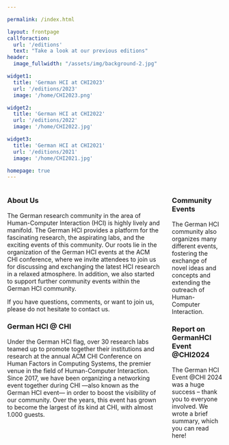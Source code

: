 ```yaml
---

permalink: /index.html

layout: frontpage
callforaction:
  url: '/editions'
  text: "Take a look at our previous editions"
header:
  image_fullwidth: "/assets/img/background-2.jpg"

widget1:
  title: 'German HCI at CHI2023'
  url: '/editions/2023'
  image: '/home/CHI2023.png'

widget2:
  title: 'German HCI at CHI2022'
  url: '/editions/2022'
  image: '/home/CHI2022.jpg'

widget3:
  title: 'German HCI at CHI2021'
  url: '/editions/2021'
  image: '/home/CHI2021.jpg'

homepage: true 
---
```

<div style="display: flex; justifycontent:space between; gap: 2em; marginTop: 4em">
<div>
<h3 class="head-text"> About Us</h3>
The German research community in the area of Human-Computer Interaction (HCI) is highly lively and manifold. The German HCI provides a platform for the fascinating research, the aspirating labs, and the exciting events of this community. Our roots lie in the organization of the German HCI events at the ACM CHI conference, where we invite attendees to join us for discussing and exchanging the latest HCI research in a relaxed atmosphere. In addition, we also started to support further community events within the German HCI community.

If you have questions, comments, or want to join us, please do not hesitate to contact us.



<h3 class="head-text">German HCI @ CHI</h3>
Under the German HCI flag, over 30 research labs teamed up to promote together their institutions and research at the annual ACM CHI Conference on Human Factors in Computing Systems, the premier venue in the field of Human-Computer Interaction. Since 2017, we have been organizing a networking event together during CHI —also known as the German HCI event— in order to boost the visibility of our community. Over the years, this event has grown to become the largest of its kind at CHI, with almost 1.000 guests.
</div>
<div>
<h3 class="head-text">Community Events</h3>
The German HCI community also organizes many different events, fostering the exchange of novel ideas and concepts and extending the outreach of Human-Computer Interaction.

<h3 class="head-text">Report on GermanHCI Event @CHI2024</h3>
The German HCI Event @CHI 2024 was a huge success – thank you to everyone involved. We wrote a brief summary, which you can read here!
</div>
</div>